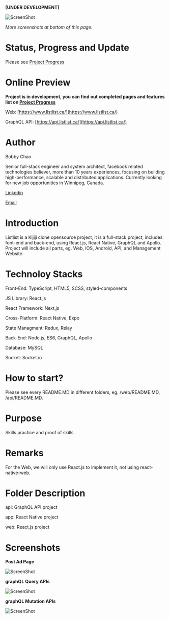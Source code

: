 **[UNDER DEVELOPMENT]**

![ScreenShot](https://raw.githubusercontent.com/bobbylkchao/listlist/main/doc/screenshoot/web-header.png)

*More screenshots at bottom of this page.*

# Status, Progress and Update

Please see [Project Progress](https://github.com/users/bobbylkchao/projects/1/views/1?groupedBy%5BcolumnId%5D=303996)

# Online Preview

**Project is in development, you can find out completed pages and features list on [Project Progress](https://github.com/users/bobbylkchao/projects/1/views/1?groupedBy%5BcolumnId%5D=303996)**

Web: [https://www.listlist.ca/](https://www.listlist.ca/)

GraphQL API: [https://api.listlist.ca/](https://api.listlist.ca/)

# Author

Bobby Chao

Senior full-stack engineer and system architect, facebook related technologies believer, more than 10 years experiences, focusing on building high-performance, scalable and distributed applications. Currently looking for new job opportunities in Winnipeg, Canada.

[Linkedin](https://www.linkedin.com/in/bobbylkchao/)

[Email](mailto:bobbylkchao@gmail.com)

# Introduction

Listlist is a Kijiji clone opensource project, it is a full-stack project, includes font-end and back-end, using React.js, React Native, GraphQL and Apollo.
Project will include all parts, eg. Web, IOS, Android, API, and Management Website.

# Technoloy Stacks

Front-End: TypeScript, HTML5, SCSS, styled-components

JS Library: React.js

React Framework: Next.js

Cross-Platform: React Native, Expo

State Managment: Redux, Relay

Back-End: Node.js, ES6, GraphQL, Apollo

Database: MySQL

Socket: Socket.io

# How to start?

Please see every README.MD in different folders, eg. /web/README.MD, /api/README.MD.

# Purpose

Skills practice and proof of skills

# Remarks

For the Web, we will only use React.js to implement it, not using react-native-web.

# Folder Description

api: GraphQL API project

app: React Native project

web: React.js project

# Screenshots

**Post Ad Page**

![ScreenShot](https://raw.githubusercontent.com/bobbylkchao/listlist/main/doc/screenshoot/web-post-ad-0.0.4.png)

**graphQL Query APIs**

![ScreenShot](https://raw.githubusercontent.com/bobbylkchao/listlist/main/doc/screenshoot/graphQL-query.png)

**graphQL Mutation APIs**

![ScreenShot](https://raw.githubusercontent.com/bobbylkchao/listlist/main/doc/screenshoot/graphQL-mutation.png)
